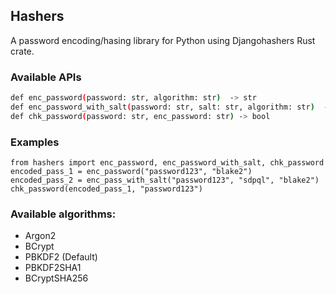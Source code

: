 ## Hashers

A password encoding/hasing library for Python using Djangohashers Rust crate.

### Available APIs


```bash
def enc_password(password: str, algorithm: str)  -> str
def enc_password_with_salt(password: str, salt: str, algorithm: str)  -> str
def chk_password(password: str, enc_password: str) -> bool
```

### Examples

```
from hashers import enc_password, enc_password_with_salt, chk_password
encoded_pass_1 = enc_password("password123", "blake2")
encoded_pass_2 = enc_pass_with_salt("password123", "sdpql", "blake2")
chk_password(encoded_pass_1, "password123")
```

### Available algorithms:

- Argon2
- BCrypt
- PBKDF2 (Default)
- PBKDF2SHA1
- BCryptSHA256
